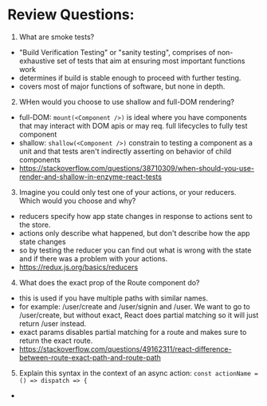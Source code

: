 # Review Questions:
1. What are smoke tests?
  - "Build Verification Testing" or "sanity testing", comprises of non-exhaustive set of tests that aim at ensuring most important functions work
  - determines if build is stable enough to proceed with further testing. 
  - covers most of major functions of software, but none in depth.
2. WHen would you choose to use shallow and full-DOM rendering?
  - full-DOM: `mount(<Component />)` is ideal where you have components that may interact with DOM apis or may req. full lifecycles to fully test component
  - shallow: `shallow(<Component />)` constrain to testing a component as a unit and that tests aren't indirectly asserting on behavior of child components
  - https://stackoverflow.com/questions/38710309/when-should-you-use-render-and-shallow-in-enzyme-react-tests
3. Imagine you could only test one of your actions, or your reducers. Which would you choose and why?
  - reducers specify how app state changes in response to actions sent to the store.
  - actions only describe what happened, but don't describe how the app state changes
  - so by testing the reducer you can find out what is wrong with the state and if there was a problem with your actions. 
  - https://redux.js.org/basics/reducers
4. What does the exact prop of the Route component do?
  - this is used if you have multiple paths with similar names.
  - for example: /user/create and /user/signin and /user. We want to go to /user/create, but without exact, React does partial matching so it will just return /user instead. 
  - exact params disables partial matching for a route and makes sure to return the exact route. 
  - https://stackoverflow.com/questions/49162311/react-difference-between-route-exact-path-and-route-path
5. Explain this syntax in the context of an async action: `const actionName = () => dispatch => {`
  - 
